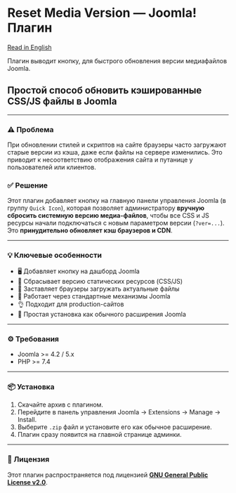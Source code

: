 # Reset Media Version — Joomla! Плагин

[Read in English](README_en.md)

Плагин выводит кнопку, для быстрого обновления версии медиафайлов Joomla.

## Простой способ обновить кэшированные CSS/JS файлы в Joomla

---

### ⚠️ Проблема

При обновлении стилей и скриптов на сайте браузеры часто загружают старые версии из кэша, даже если файлы на сервере изменились. Это приводит к несоответствию отображения сайта и путанице у пользователей или клиентов.

### ✅ Решение

Этот плагин добавляет кнопку на главную панели управления Joomla (в группу `Quick Icon`), которая позволяет администратору **вручную сбросить системную версию медиа-файлов**, чтобы все CSS и JS ресурсы начали подключаться с новым параметром версии (`?ver=...`). Это **принудительно обновляет кэш браузеров и CDN**.

---

### 💡 Ключевые особенности

- 🖥️ Добавляет кнопку на дашборд Joomla
- 🔁 Сбрасывает версию статических ресурсов (CSS/JS)
- 🧠 Заставляет браузеры загружать актуальные файлы
- 🎯 Работает через стандартные механизмы Joomla
- 👌 Подходит для production-сайтов
- 🧩 Простая установка как обычного расширения Joomla

---

### ⚙️ Требования

- Joomla >= 4.2 / 5.x
- PHP >= 7.4

---

### 📦 Установка

1. Скачайте архив с плагином.
2. Перейдите в панель управления Joomla → Extensions → Manage → Install.
3. Выберите `.zip` файл и установите его как обычное расширение.
4. Плагин сразу появится на главной странице админки.

---

### 📄 Лицензия

Этот плагин распространяется под лицензией **[GNU General Public License v2.0](LICENSE)**.